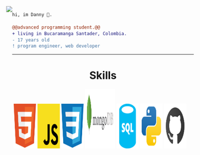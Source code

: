 <img align="left" height="200" src="https://media.giphy.com/media/ao9DUiTKH60XS/giphy.gif"/>

```diff
hi, im Danny 🔮.

@@advanced programming student.@@
+ living in Bucaramanga Santader, Colombia.
- 17 years old
! program engineer, web developer
```
------

<h1 align="center">Skills</h1>

<p>
<div align="center">
  <img width="60" height="120" src="./imgs/descarga (1).svg">
  <img width="60" height="120" src="./imgs/descarga.svg">
  <img width="60" height="120" src="./imgs/descarga (2).svg">
  <img width="80" height="160" src="./imgs/mongodb.svg">
  <img width="60" height="120" src="./imgs/sql.svg">
  <img width="60" height="120" src="./imgs/python-.svg">
  <img width="60" height="120" src="./imgs/github.svg">
</div>
</p>
